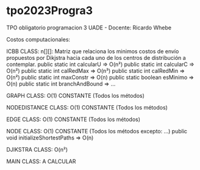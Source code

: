 # tpo2023Progra3
TPO obligatorio programacion 3 UADE - Docente: Ricardo Whebe

Costos computacionales: 

ICBB CLASS:
n[][]: Matriz que relaciona los minimos costos de envío propuestos por Dikjstra
hacia cada uno de los centros de distribución a contemplar.
public static int calcularU      => O(n²)
public static int calcularC      => O(n²)
public static int calRedMax      => O(n³)
public static int calRedMin      => O(n²)
public static int maxConstr      => O(n)
public static boolean esMinimo   => O(n)
public static int branchAndBound => ...

GRAPH CLASS:
O(1) CONSTANTE (Todos los métodos)

NODEDISTANCE CLASS:
O(1) CONSTANTE (Todos los métodos)

EDGE CLASS:
O(1) CONSTANTE (Todos los métodos)

NODE CLASS: 
O(1) CONSTANTE (Todos los métodos excepto: ...)
public void initializeShortestPaths => O(n)

DJIKSTRA CLASS:
O(n²)

MAIN CLASS:
A CALCULAR
